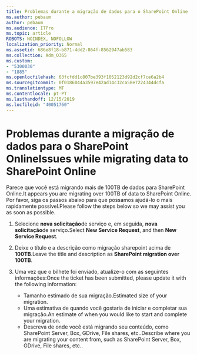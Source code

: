```yaml
---
title: Problemas durante a migração de dados para o SharePoint Online
ms.author: pebaum
author: pebaum
ms.audience: ITPro
ms.topic: article
ROBOTS: NOINDEX, NOFOLLOW
localization_priority: Normal
ms.assetid: 686e8f18-b871-4dd2-864f-8562947ab583
ms.collection: Adm_O365
ms.custom:
- "5300030"
- "1885"
ms.openlocfilehash: 63fcfdd1c807be393f1052123d92d2cf7ce6a2b4
ms.sourcegitcommit: 0f0186044a3597e42ad14c32ca58e7224344dcfa
ms.translationtype: MT
ms.contentlocale: pt-PT
ms.lasthandoff: 12/15/2019
ms.locfileid: "40051760"
---
```

# <a name="issues-while-migrating-data-to-sharepoint-online"></a><span data-ttu-id="c0dd4-102">Problemas durante a migração de dados para o SharePoint Online</span><span class="sxs-lookup"><span data-stu-id="c0dd4-102">Issues while migrating data to SharePoint Online</span></span>

<span data-ttu-id="c0dd4-103">Parece que você está migrando mais de 100TB de dados para SharePoint Online.</span><span class="sxs-lookup"><span data-stu-id="c0dd4-103">It appears you are migrating over 100TB of data to SharePoint Online.</span></span> <span data-ttu-id="c0dd4-104">Por favor, siga os passos abaixo para que possamos ajudá-lo o mais rapidamente possível.</span><span class="sxs-lookup"><span data-stu-id="c0dd4-104">Please follow the steps below so we may assist you as soon as possible.</span></span> 

1. <span data-ttu-id="c0dd4-105">Selecione **nova solicitação**de serviço e, em seguida, **nova solicitação**de serviço.</span><span class="sxs-lookup"><span data-stu-id="c0dd4-105">Select **New Service Request**, and then **New Service Request**.</span></span> 
2. <span data-ttu-id="c0dd4-106">Deixe o título e a descrição como migração sharepoint acima de **100TB**.</span><span class="sxs-lookup"><span data-stu-id="c0dd4-106">Leave the title and description as **SharePoint migration over 100TB**.</span></span>
3. <span data-ttu-id="c0dd4-107">Uma vez que o bilhete foi enviado, atualize-o com as seguintes informações:</span><span class="sxs-lookup"><span data-stu-id="c0dd4-107">Once the ticket has been submitted, please update it with the following information:</span></span> 

    - <span data-ttu-id="c0dd4-108">Tamanho estimado de sua migração.</span><span class="sxs-lookup"><span data-stu-id="c0dd4-108">Estimated size of your migration.</span></span>
    - <span data-ttu-id="c0dd4-109">Uma estimativa de quando você gostaria de iniciar e completar sua migração.</span><span class="sxs-lookup"><span data-stu-id="c0dd4-109">An estimate of when you would like to start and complete your migration.</span></span>
    - <span data-ttu-id="c0dd4-110">Descreva de onde você está migrando seu conteúdo, como SharePoint Server, Box, GDrive, File shares, etc..</span><span class="sxs-lookup"><span data-stu-id="c0dd4-110">Describe where you are migrating your content from, such as SharePoint Server, Box, GDrive, File shares, etc..</span></span>


  

